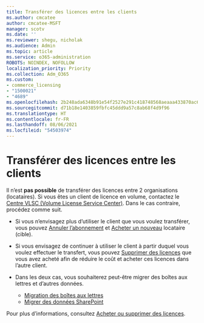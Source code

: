 ```yaml
---
title: Transférer des licences entre les clients
ms.author: cmcatee
author: cmcatee-MSFT
manager: scotv
ms.date: ''
ms.reviewer: shegu, nicholak
ms.audience: Admin
ms.topic: article
ms.service: o365-administration
ROBOTS: NOINDEX, NOFOLLOW
localization_priority: Priority
ms.collection: Adm_O365
ms.custom:
- commerce_licensing
- "1500021"
- "4689"
ms.openlocfilehash: 2b248ada6348b91e54f2527e291c418748568aeaaa433870ac699fe93e7c5be9
ms.sourcegitcommit: d71b18e1403859fbfc45ddd9a57c8ab68f4d9f96
ms.translationtype: HT
ms.contentlocale: fr-FR
ms.lasthandoff: 08/06/2021
ms.locfileid: "54503974"
---
```

# <a name="transfer-licenses-between-tenants"></a>Transférer des licences entre les clients

Il n’est **pas possible** de transférer des licences entre 2 organisations (locataires). Si vous êtes un client de licence en volume, contactez le [Centre VLSC (Volume License Service Center)](https://support.microsoft.com/help/4471406/how-to-contact-the-microsoft-volume-licensing-service-center). Dans le cas contraire, procédez comme suit.

- Si vous n’envisagez plus d’utiliser le client que vous voulez transférer, vous pouvez [Annuler l’abonnement](https://admin.microsoft.com/Adminportal/Home?source=applauncher#/subscriptions) et [Acheter un nouveau](https://www.microsoft.com/microsoft-365/business/compare-all-microsoft-365-business-products?rtc=2&activetab=tab:primaryr2) locataire (cible).
- Si vous envisagez de continuer à utiliser le client à partir duquel vous voulez effectuer le transfert, vous pouvez [Supprimer des licences](/microsoft-365/commerce/licenses/buy-licenses#buy-or-remove-licenses-for-your-business-subscription) que vous avez acheté afin de réduire le coût et acheter ces licences dans l’autre client.
- Dans les deux cas, vous souhaiterez peut-être migrer des boîtes aux lettres et d’autres données.

    - [Migration des boîtes aux lettres](/Exchange/mailbox-migration/migrate-mailboxes-across-tenants)
    - [Migrer des données SharePoint](https://aka.ms/modernSpoAdminCenter/CloudContentMigrations)

Pour plus d’informations, consultez [Acheter ou supprimer des licences](/microsoft-365/commerce/licenses/buy-licenses).